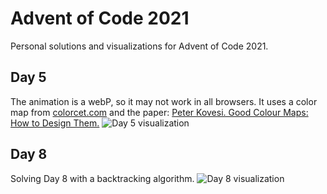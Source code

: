# Advent of Code 2021
Personal solutions and visualizations for Advent of Code 2021.

## Day 5
The animation is a webP, so it may not work in all browsers. 
It uses a color map from [colorcet.com](https://colorcet.com) and the paper: [Peter Kovesi. Good Colour Maps: How to Design Them.](https://arxiv.org/abs/1509.03700)
![Day 5 visualization](https://github.com/kevinp2000/advent-of-code-2021/blob/main/visualizations/day5_sonar.webp?raw=true)
## Day 8
Solving Day 8 with a backtracking algorithm.
![Day 8 visualization](https://github.com/kevinp2000/advent-of-code-2021/blob/main/visualizations/day8.svg?raw=true)
